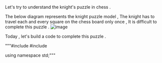 Let's try to understand the knight's puzzle in chess .

The below diagram represents the knight puzzle model , The knight has to travel each and every square on the chess board only once , It is difficult to complete this puzzle .
![image](https://github.com/user-attachments/assets/77a4d7b0-f939-4f50-be3c-2faeeb8d9e5c)

Today , let's build a code to complete this puzzle .

"""#include <iostream>
#include <vector>

using namespace std;"""


